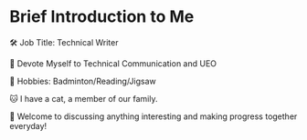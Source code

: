 # Brief Introduction to Me

🛠 Job Title: Technical Writer

💪 Devote Myself to Technical Communication and UEO

🏸 Hobbies: Badminton/Reading/Jigsaw

🐱 I have a cat, a member of our family.

👏 Welcome to discussing anything interesting and making progress together everyday!
